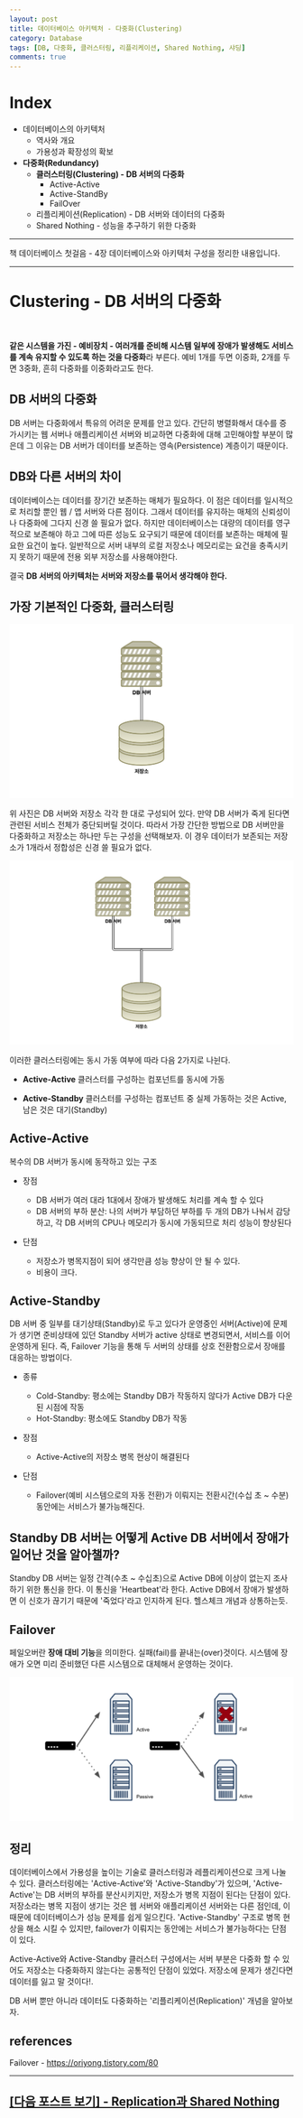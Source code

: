 ```yaml
---
layout: post
title: 데이터베이스 아키텍처 - 다중화(Clustering)
category: Database
tags: [DB, 다중화, 클러스터링, 리플리케이션, Shared Nothing, 샤딩]
comments: true
---
```


# Index

- 데이터베이스의 아키텍처
  - 역사와 개요
  - 가용성과 확장성의 확보
- **다중화(Redundancy)**
  - **클러스터링(Clustering) - DB 서버의 다중화**
    - Active-Active
    - Active-StandBy
    - FailOver
  - 리플리케이션(Replication) - DB 서버와 데이터의 다중화
  - Shared Nothing - 성능을 추구하기 위한 다중화

---

책 데이터베이스 첫걸음 - 4장 데이터베이스와 아키텍처 구성을 정리한 내용입니다.

---

# Clustering - DB 서버의 다중화

<br>

**같은 시스템을 가진 - 예비장치 - 여러개를 준비해 시스템 일부에 장애가 발생해도 서비스를 계속 유지할 수 있도록 하는 것을 다중화**라 부른다. 예비 1개를 두면 이중화, 2개를 두면 3중화, 흔히 다중화를 이중화라고도 한다.

## DB 서버의 다중화

DB 서버는 다중화에서 특유의 어려운 문제를 안고 있다. 간단히 병렬화해서 대수를 증가시키는 웹 서버나 애플리케이션 서버와 비교하면 다중화에 대해 고민해야할 부분이 많은데 그 이유는 DB 서버가 데이터를 보존하는 영속(Persistence) 계층이기 때문이다.

## DB와 다른 서버의 차이

데이터베이스는 데이터를 장기간 보존하는 매체가 필요하다. 이 점은 데이터를 일시적으로 처리할 뿐인 웹 / 앱 서버와 다른 점이다. 그래서 데이터를 유지하는 매체의 신뢰성이나 다중화에 그다지 신경 쓸 필요가 없다. 하지만 데이터베이스는 대량의 데이터를 영구적으로 보존해야 하고 그에 따른 성능도 요구되기 때문에 데이터를 보존하는 매체에 필요한 요건이 높다. 일반적으로 서버 내부의 로컬 저장소나 메모리로는 요건을 충족시키지 못하기 때문에 전용 외부 저장소를 사용해야한다.

결국 **DB 서버의 아키텍처는 서버와 저장소를 묶어서 생각해야 한다.**

## 가장 기본적인 다중화, 클러스터링

![alt text](/public/img/archi/db_basic.png "데이터베이스는 서버와 저장소로 구성된다.")

위 사진은 DB 서버와 저장소 각각 한 대로 구성되어 있다. 만약 DB 서버가 죽게 된다면 관련된 서비스 전체가 중단되버릴 것이다. 따라서 가장 간단한 방법으로 DB 서버만을 다중화하고 저장소는 하나만 두는 구성을 선택해보자. 이 경우 데이터가 보존되는 저장소가 1개라서 정합성은 신경 쓸 필요가 없다.

![alt text](/public/img/archi/db_cluster_basic.png "DB 서버 다중화의 기본 구성")

이러한 클러스터링에는 동시 가동 여부에 따라 다음 2가지로 나뉜다.

- **Active-Active**
  클러스터를 구성하는 컴포넌트를 동시에 가동

- **Active-Standby** 클러스터를 구성하는 컴포넌트 중 실제 가동하는 것은 Active, 남은 것은 대기(Standby)

## Active-Active

복수의 DB 서버가 동시에 동작하고 있는 구조

- 장점

  - DB 서버가 여러 대라 1대에서 장애가 발생해도 처리를 계속 할 수 있다
  - DB 서버의 부하 분산: 나의 서버가 부담하던 부하를 두 개의 DB가 나눠서 감당하고, 각 DB 서버의 CPU나 메모리가 동시에 가동되므로 처리 성능이 향상된다

- 단점
  - 저장소가 병목지점이 되어 생각만큼 성능 향상이 안 될 수 있다.
  - 비용이 크다.

## Active-Standby

DB 서버 중 일부를 대기상태(Standby)로 두고 있다가 운영중인 서버(Active)에 문제가 생기면 준비상태에 있던 Standby 서버가 active 상태로 변경되면서, 서비스를 이어 운영하게 된다. 즉, Failover 기능을 통해 두 서버의 상태를 상호 전환함으로서 장애를 대응하는 방법이다.

- 종류

  - Cold-Standby: 평소에는 Standby DB가 작동하지 않다가 Active DB가 다운된 시점에 작동
  - Hot-Standby: 평소에도 Standby DB가 작동

- 장점

  - Active-Active의 저장소 병목 현상이 해결된다

- 단점
  - Failover(예비 시스템으로의 자동 전환)가 이뤄지는 전환시간(수십 초 ~ 수분) 동안에는 서비스가 불가능해진다.

## Standby DB 서버는 어떻게 Active DB 서버에서 장애가 일어난 것을 알아챌까?

Standby DB 서버는 일정 간격(수초 ~ 수십초)으로 Active DB에 이상이 없는지 조사하기 위한 통신을 한다. 이 통신을 'Heartbeat'라 한다. Active DB에서 장애가 발생하면 이 신호가 끊기기 때문에 '죽었다'라고 인지하게 된다. 헬스체크 개념과 상통하는듯.

## Failover

페일오버란 **장애 대비 기능**을 의미한다. 실패(fail)를 끝내는(over)것이다. 시스템에 장애가 오면 미리 준비했던 다른 시스템으로 대체해서 운영하는 것이다.

![alt text](/public/img/archi/db_failover.png "failover란")

## 정리

데이터베이스에서 가용성을 높이는 기술로 클러스터링과 레플리케이션으로 크게 나눌 수 있다. 클러스터링에는 'Active-Active'와 'Active-Standby'가 있으며, 'Active-Active'는 DB 서버의 부하를 분산시키지만, 저장소가 병목 지점이 된다는 단점이 있다. 저장소라는 병목 지점이 생기는 것은 웹 서버와 애플리케이션 서버와는 다른 점인데, 이 때문에 데이터베이스가 성능 문제를 쉽게 일으킨다. 'Active-Standby' 구조로 병목 현상을 해소 시킬 수 있지만, failover가 이뤄지는 동안에는 서비스가 불가능하다는 단점이 있다.

Active-Active와 Active-Standby 클러스터 구성에서는 서버 부분은 다중화 할 수 있어도 저장소는 다중화하지 않는다는 공통적인 단점이 있었다. 저장소에 문제가 생긴다면 데이터를 잃고 말 것이다!.

DB 서버 뿐만 아니라 데이터도 다중화하는 '리플리케이션(Replication)' 개념을 알아보자.

## references

Failover - https://oriyong.tistory.com/80

---

## [[다음 포스트 보기] - Replication과 Shared Nothing](<https://yjna2316.github.io/database/2020/12/12/DB-archi-다중화(Replication과-Shared-Nothing)/>)
